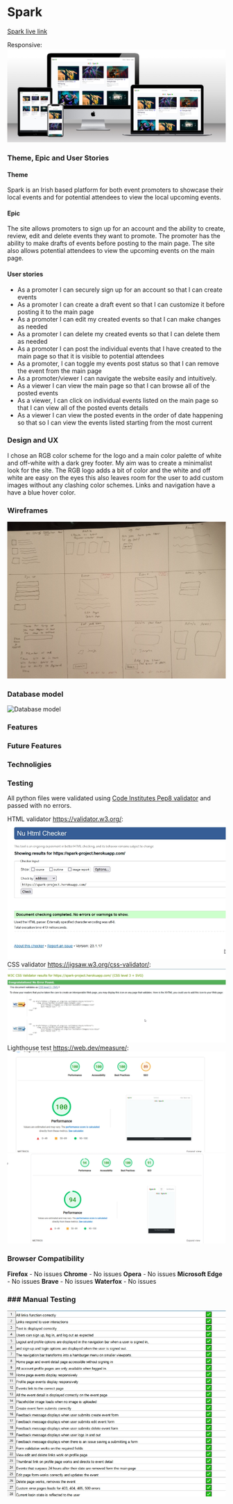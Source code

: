 # Spark

[Spark live link](https://spark-project.herokuapp.com/)

Responsive:
![Am i responsive image](/static/images/readme_images/other_readme_images/responsive.jpg)


### Theme, Epic and User Stories

#### Theme
Spark is an Irish based platform for both event promoters to showcase their local events and for potential attendees to view the local upcoming events.

#### Epic
The site allows promoters to sign up for an account and the ability to create, review, edit and delete events they want to promote. The promoter has the ability to make drafts of events before posting to the main page. The site also allows potential attendees to view the upcoming events on the main page.

#### User stories

 - As a promoter I can securely sign up for an account so that I can create events
 - As a promoter I can create a draft event so that I can customize it before posting it to the main page
 - As a promoter I can edit my created events so that I can make changes as needed
 - As a promoter I can delete my created events so that I can delete them as needed
 - As a promoter I can post the individual events that I have created to the main page so that it is visible to potential attendees
 - As a promoter, I can toggle my events post status so that I can remove the event from the main page
 - As a promoter/viewer I can  navigate the website easily and intuitively.
 - As a viewer I can view the main page so that  I can browse all of the posted events
 - As a viewer, I can click on individual events listed on the main page so that I can view all of the posted events details
 - As a viewer I can view the posted events in the order of date happening so that so I can view the events listed starting from the most current






### Design and UX

I chose an RGB color scheme for the logo and a main color palette of white and off-white with a dark grey footer. My aim was to create a minimalist look for the site. The RGB logo adds a bit of color and the white and off white are easy on the eyes this also leaves room for the user to add custom images without any clashing color schemes. Links and navigation have a have a blue hover color.

### Wireframes

![Spark wireframes](/static/images/readme_images/other_readme_images/wireframes.jpg)

### Database model

![Database model](DB%20model%20url)


### Features




### Future Features



### Technoligies 





### Testing
All python files were validated using [Code Institutes Pep8 validator](https://pep8ci.herokuapp.com) and passed with no errors.

HTML validator https://validator.w3.org/:
![HTML validator results](/static/images/readme_images/testing_screenshots/html.jpg)
CSS validator https://jigsaw.w3.org/css-validator/:
![CSS validator results](/static/images/readme_images/testing_screenshots/css.jpg)
Lighthouse test https://web.dev/measure/:
![Lighthouse test results desktop](/static/images/readme_images/testing_screenshots/desktop_lighthouse.jpg)
![Lighthouse test results desktop](/static/images/readme_images/testing_screenshots/mobile_lighthouse.jpg)

### Browser Compatibility
**Firefox** - No issues
**Chrome** - No issues
**Opera** - No issues
**Microsoft Edge** - No issues
**Brave** - No issues
**Waterfox** - No issues

### ### Manual Testing

![Manual testing table](/static/images/readme_images/testing_screenshots/manual_testing.jpg)